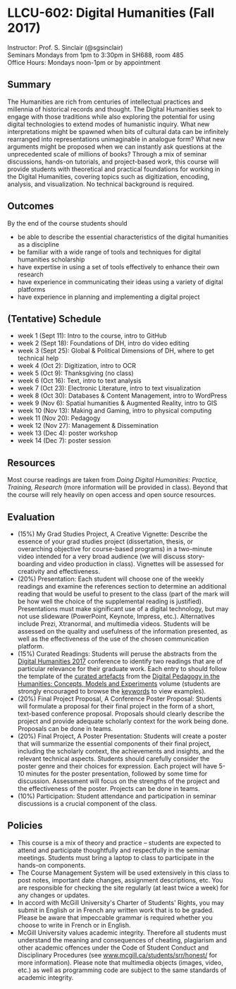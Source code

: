 # LLCU-602: Digital Humanities (Fall 2017)
Instructor: Prof. S. Sinclair (@sgsinclair)<br>
Seminars Mondays from 1pm to 3:30pm in SH688, room 485<br>
Office Hours: Mondays noon-1pm or by appointment

## Summary
The Humanities are rich from centuries of intellectual practices and millennia of historical records and thought. The Digital Humanities seek to engage with those traditions while also exploring the potential for using digital technologies to extend modes of humanistic inquiry. What new interpretations might be spawned when bits of cultural data can be infinitely rearranged into representations unimaginable in analogue form? What new arguments might be proposed when we can instantly ask questions at the unprecedented scale of millions of books? Through a mix of seminar discussions, hands-on tutorials, and project-based work, this course will provide students with theoretical and practical foundations for working in the Digital Humanities, covering topics such as digitization, encoding, analysis, and visualization. No technical background is required.

## Outcomes
By the end of the course students should
* be able to describe the essential characteristics of the digital humanities as a discipline
* be familiar with a wide range of tools and techniques for digital humanities scholarship
* have expertise in using a set of tools effectively to enhance their own research
* have experience in communicating their ideas using a variety of digital platforms
* have experience in planning and implementing a digital project

## (Tentative) Schedule
* week 1 (Sept 11): Intro to the course, intro to GitHub
* week 2 (Sept 18): Foundations of DH, intro do video editing
* week 3 (Sept 25): Global & Political Dimensions of DH, where to get technical help
* week 4 (Oct 2): Digitization, intro to OCR
* week 5 (Oct 9): Thanksgiving (no class)
* week 6 (Oct 16): Text, intro to text analysis
* week 7 (Oct 23): Electronic Literature, intro to text visualization
* week 8 (Oct 30): Databases & Content Management, intro to WordPress
* week 9 (Nov 6): Spatial humanities & Augmented Reality, intro to GIS
* week 10 (Nov 13): Making and Gaming, intro to physical computing
* week 11 (Nov 20): Pedagogy
* week 12 (Nov 27): Management & Dissemination
* week 13 (Dec 4): poster workshop
* week 14 (Dec 7): poster session

## Resources
Most course readings are taken from _Doing Digital Humanities: Practice, Training, Research_ (more information will be provided in class). Beyond that the course will rely heavily on open access and open source resources.

## Evaluation
* (15%) My Grad Studies Project, A Creative Vignette: Describe the essence of your grad studies project (dissertation, thesis, or overarching objective for course-based programs) in a two-minute video intended for a very broad audience (we will discuss story-boarding and video production in class). Vignettes will be assessed for creativity and effectiveness.
* (20%) Presentation: Each student will choose one of the weekly readings and examine the references section to determine an additional reading that would be useful to present to the class (part of the mark will be how well the choice of the supplemental reading is justified). Presentations must make significant use of a digital technology, but may not use slideware (PowerPoint, Keynote, Impress, etc.). Alternatives include Prezi, Xtranormal, and multimedia videos. Students will be assessed on the quality and usefulness of the information presented, as well as the effectiveness of the use of the chosen communication platform.
* (15%) Curated Readings: Students will peruse the abstracts from the [Digital Humanities 2017](https://dh2017.adho.org/program/abstracts/) conference to identify two readings that are of particular relevance for their graduate work. Each entry to should follow the template of the [curated artefacts](https://github.com/curateteaching/digitalpedagogy/blob/master/keywords/!template-skeleton.md#curated-artifacts-ten-artifacts-each-with-metadata-a-screenshot-and-a-150-word-annotation) from the [Digital Pedagogy in the Humanities: Concepts, Models and Experiments](https://github.com/curateteaching/digitalpedagogy/blob/master/description.md) volume (students are strongly encouraged to browse the [keywords](https://github.com/curateteaching/digitalpedagogy/tree/master/keywords) to view examples). 
* (20%) Final Project Proposal, A Conference Poster Proposal: Students will formulate a proposal for their final project in the form of a short, text-based conference proposal. Proposals should clearly describe the project and provide adequate scholarly context for the work being done. Proposals can be done in teams.
* (20%) Final Project, A Poster Presentation: Students will create a poster that will summarize the essential components of their final project, including the scholarly context, the achievements and insights, and the relevant technical aspects. Students should carefully consider the poster genre and their choices for expression. Each project will have 5-10 minutes for the poster presentation, followed by some time for discussion. Assessment will focus on the strengths of the project and the effectiveness of the poster. Projects can be done in teams.
* (10%) Participation: Student attendance and participation in seminar discussions is a crucial component of the class.

## Policies
* This course is a mix of theory and practice – students are expected to attend and participate thoughtfully and respectfully in the seminar meetings. Students must bring a laptop to class to participate in the hands-on components.
* The Course Management System will be used extensively in this class to post notes, important date changes, assignment descriptions, etc. You are responsible for checking the site regularly (at least twice a week) for any changes or updates.
* In accord with McGill University's Charter of Students' Rights, you may submit in English or in French any written work that is to be graded. Please be aware that impeccable grammar is required whether you choose to write in French or in English.
* McGill University values academic integrity. Therefore all students must understand the meaning and consequences of cheating, plagiarism and other academic offences under the Code of Student Conduct and Disciplinary Procedures (see www.mcgill.ca/students/srr/honest/ for more information). Please note that multimedia objects (images, video, etc.) as well as programming code are subject to the same standards of academic integrity.
